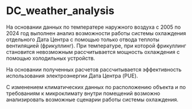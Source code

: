 # DC_weather_analysis


На основании данных по температере наружного воздуха с 2005 по 2024 год выполнен анализ возможности работы системы охлаждения отдельного Дата Центра с помощью только отвода теплоты вентиляцией (фрикуллинг). При температуре, при которой фрикуллинг становится невозможным рассчитывается мощность охлаждения с помощью холодильных устройств.  

На основании полученных расчетов рассчитывается эффективность использования электроэнергии Дата Центра (PUE).  

С изменением климатических данных по расположению объекта и по требованиям к микроклимату внутри помещений возможно анализировать возможные сценарии работы системы охлаждения.
